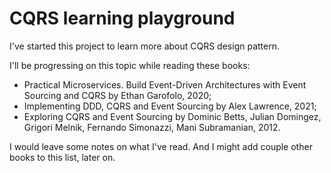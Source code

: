 CQRS learning playground
===

I've started this project to learn more about CQRS design pattern.

I'll be progressing on this topic while reading these books:

* Practical Microservices. Build Event-Driven Architectures with Event Sourcing
  and CQRS by Ethan Garofolo, 2020;
* Implementing DDD, CQRS and Event Sourcing by Alex Lawrence, 2021;
* Exploring CQRS and Event Sourcing by Dominic Betts,
  Julian Domingez, Grigori Melnik, Fernando Simonazzi, Mani Subramanian, 2012.

I would leave some notes on what I've read. And I might add couple other books
to this list, later on.


